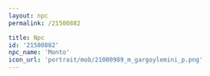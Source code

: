 ```yaml
---
layout: npc
permalink: /21500882

title: Npc
id: '21500882'
npc_name: 'Monto'
icon_url: 'portrait/mob/21000989_m_gargoylemini_p.png'
---
```

